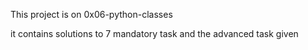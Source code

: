 This project is on 0x06-python-classes

it contains solutions to 7 mandatory task and the advanced task given
